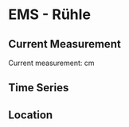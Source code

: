 # EMS - Rühle

## Current Measurement

Current measurement: <Value topic="rivers/pegel-online/EMS/Ruehle/measurementValue"/> cm

## Time Series

<TimeSeries topic="rivers/pegel-online/EMS/Ruehle/measurementValue" period="week" />

## Location

<WorldMap>
  <Marker lat="52.670019695254325" lon="7.255831125791851" labelTopic="rivers/pegel-online/EMS/Ruehle/measurementValue" />
</WorldMap>
